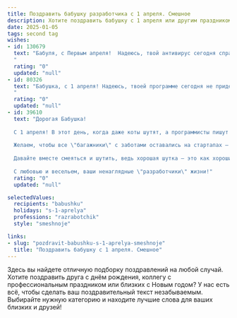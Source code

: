 ```yaml
---
title: Поздравить бабушку разработчика с 1 апреля. Смешное
description: Хотите поздравить бабушку с 1 апреля или другим праздником? Наш ИИ создаст незабываемое поздравление, а вы обязательно выделитесь среди других.  
date: 2025-01-05
tags: second tag
wishes:
- id: 130679
  text: "Бабуля, с Первым апреля!  Надеюсь, твой антивирус сегодня справляется с потоком шуток от внука-разработчика.  Пусть твой день будет полон позитива, а глюки — только в моём коде!  😄
  "
  rating: "0"
  updated: "null"
- id: 80326
  text: "Бабушка, с 1 апреля! Надеюсь, твоей программе сегодня не придется вылавливать баги, а только ловить улыбки от внуков! 😜
  "
  rating: "0"
  updated: "null"
- id: 39610
  text: "Дорогая Бабушка!
  
  С 1 апреля! В этот день, когда даже коты шутят, а программисты пишут код с помощью смеха, мы поздравляем Вас с весёлым праздником! Пусть ваша жизнь будет как хорошо отлаженный алгоритм — без ошибок и с яркой иконкой счастья на рабочем столе!
  
  Желаем, чтобы все \"багажники\" с заботами оставались на стартапах — ведь в ваше время был только старт и стоп! Пусть каждый день дарит Вам новые \"патчи\" из радости и \"апдейты\" из громких смеха!
  
  Давайте вместе смеяться и шутить, ведь хорошая шутка — это как хороший код, она работает без сбоев!
  
  С любовью и весельем, ваши ненаглядные \"разработчики\" жизни!"
  rating: "0"
  updated: "null"

selectedValues:
  recipients: "babushku"
  holidays: "s-1-aprelya"
  professions: "razrabotchik"
  style: "smeshnoje"

links:
- slug: "pozdravit-babushku-s-1-aprelya-smeshnoje"
  title: "Поздравить бабушку с 1 апреля. Смешное"
---
```


Здесь вы найдете отличную подборку поздравлений на любой случай.
Хотите поздравить друга с днём рождения, коллегу с профессиональным праздником или близких с Новым годом? У нас есть всё, чтобы сделать ваш поздравительный текст незабываемым. Выбирайте нужную категорию и находите лучшие слова для ваших близких и друзей!
